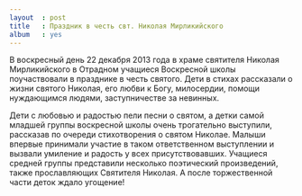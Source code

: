 ```yaml
---
layout  : post
title   : Праздник в честь свт. Николая Мирликийского
album   : yes
---
```

В воскресный день 22 декабря 2013 года в храме святителя Николая Мирликийского в Отрадном учащиеся Воскресной школы поучаствовали в празднике в честь святого. Дети в стихах рассказали о жизни святого Николая, его любви к Богу, милосердии, помощи нуждающимся людями, заступничестве за невинных.

Дети с любовью и радостью пели песни о святом, а детки самой младшей группы воскресной школы очень трогательно выступили, рассказав по очереди стихотворения о святом Николае. Малыши впервые принимали участие в таком ответственном выступлении и вызвали умиление и радость у всех присутствовавших. Учащиеся средней группы представили несколько поэтический произведений, также прославляющих Святителя Николая. А после торжественной части деток ждало угощение!
